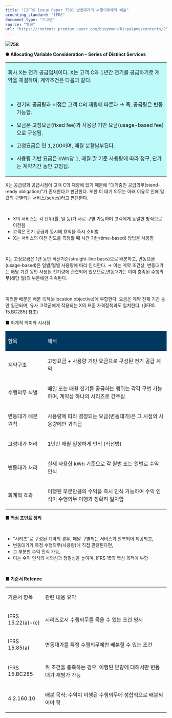 ```yaml
---
title: "[IFRS Issue Paper 758] 변동대가의 수행의무에의 배분"
acounting_standard: "IFRS"
document_type: "기고문"
source: "엘곰"
url: "https://contents.premium.naver.com/busymoon/kicpakpmg/contents/250527082608243fz"
---
```

![](https://n2.news.naver.com/l.gif?type=content)**758**

**● Allocating Variable Consideration – Series of Distinct Services**

<table style=""><tbody><tr><td colspan="3" rowspan="1" style="width: 100.0%; height: 129.0px;  background-color: #bdfbfa;"><div><p style=""><span style="">회사 X는 전기 공급업체이다. X는 고객 C와 1년간 전기를 공급하기로 계약을 체결하며, 계약조건은 다음과 같다.</span></p><p style=""><span style="">​</span></p><ul><li><p style=""><span style="">전기의 공급량과 시점은 고객 C의 재량에 따른다 → 즉, 공급량은 변동 가능함.</span></p></li><li><p style=""><span style="">요금은 고정요금(fixed fee)과 사용량 기반 요금(usage-based fee)으로 구성됨.</span></p></li><li><p style=""><span style="">고정요금은 연 1,200이며, 매월 분할납부된다.</span></p></li><li><p style=""><span style="">사용량 기반 요금은 kWh당 1, 매월 말 기준 사용량에 따라 청구, 단가는 계약기간 동안 고정됨.</span></p></li></ul></div></td></tr></tbody></table>

X는 공급량과 공급시점이 고객 C의 재량에 있기 때문에 “대기중인 공급의무(stand-ready obligation)”가 존재한다고 판단한다. 또한 이 대기 의무는 아래 이유로 인해 일련의 구별되는 서비스(series)라고 판단한다.

​

- X의 서비스는 각 단위(월, 일 등)가 서로 구별 가능하며 고객에게 동일한 방식으로 이전됨
- 고객은 전기 공급과 동시에 효익을 즉시 소비함
- X는 서비스의 이전 진도를 측정할 때 시간 기반(time-based) 방법을 사용함

​

X는 고정요금은 1년 동안 직선기준(straight-line basis)으로 배분하고, 변동요금(usage-based)은 일별/월별 사용량에 따라 인식한다. → 이는 계약 조건상, 변동대가는 해당 기간 동안 사용된 전기량에 관련되어 있으므로,변동대가는 이미 충족된 수행의무(해당 월)의 부분에만 귀속된다.

​

이러한 배분은 배분 목적(allocation objective)에 부합한다. 요금은 계약 전체 기간 동안 일관되며, 유사 고객군에게 적용되는 X의 표준 가격정책과도 일치한다. (\[IFRS 15.BC285\] 참조)

■ 회계적 의미와 시사점

<table style=""><tbody><tr><td colspan="1" rowspan="1" style="width: 24.56%; height: 40.0px;  background-color: #003960;"><div><p style=""><span style="color:#ffffff;">항목</span></p></div></td><td colspan="1" rowspan="1" style="width: 75.44%; height: 40.0px;  background-color: #003960;"><div><p style=""><span style="color:#ffffff;">해석</span></p></div></td></tr><tr><td colspan="1" rowspan="1" style="width: 24.56%; height: 40.0px;  "><div><p style=""><span style="">계약구조</span></p></div></td><td colspan="1" rowspan="1" style="width: 75.44%; height: 40.0px;  "><div><p style=""><span style="">고정요금 + 사용량 기반 요금으로 구성된 전기 공급 계약</span></p></div></td></tr><tr><td colspan="1" rowspan="1" style="width: 24.56%; height: 40.0px;  "><div><p style=""><span style="">수행의무 식별</span></p></div></td><td colspan="1" rowspan="1" style="width: 75.44%; height: 40.0px;  "><div><p style=""><span style="">매일 또는 매월 전기를 공급하는 행위는 각각 구별 가능하며, 계약상 하나의 시리즈로 간주됨</span></p></div></td></tr><tr><td colspan="1" rowspan="1" style="width: 24.56%; height: 40.0px;  "><div><p style=""><span style="">변동대가 배분 원칙</span></p></div></td><td colspan="1" rowspan="1" style="width: 75.44%; height: 40.0px;  "><div><p style=""><span style="">사용량에 따라 결정되는 요금(변동대가)은 </span><span style="">그 시점의 사용량에만 귀속</span><span style="">됨</span></p></div></td></tr><tr><td colspan="1" rowspan="1" style="width: 24.56%; height: 40.0px;  "><div><p style=""><span style="">고정대가 처리</span></p></div></td><td colspan="1" rowspan="1" style="width: 75.44%; height: 40.0px;  "><div><p style=""><span style="">1년간 매월 일정하게 인식 (직선법)</span></p></div></td></tr><tr><td colspan="1" rowspan="1" style="width: 24.56%; height: 40.0px;  "><div><p style=""><span style="">변동대가 처리</span></p></div></td><td colspan="1" rowspan="1" style="width: 75.44%; height: 40.0px;  "><div><p style=""><span style="">실제 사용한 kWh 기준으로 각 월별 또는 일별로 수익 인식</span></p></div></td></tr><tr><td colspan="1" rowspan="1" style="width: 24.56%; height: 40.0px;  "><div><p style=""><span style="">회계적 효과</span></p></div></td><td colspan="1" rowspan="1" style="width: 75.44%; height: 40.0px;  "><div><p style=""><span style="">이행된 부분만큼의 수익을 즉시 인식 가능</span><span style="">하여 수익 인식이 수행의무 이행과 정확히 일치함</span></p></div></td></tr></tbody></table>

**■ 핵심 포인트 정리**

​

- “시리즈”로 구성된 계약의 경우, 매달 구별되는 서비스가 반복되어 제공되고,
- 변동대가가 특정 수행의무(사용량)에 직접 관련된다면,
- 그 부분만 수익 인식 가능,
- 이는 수익 인식의 시의성과 정밀성을 높이며, IFRS 15의 핵심 목적에 부합

**​**

**■ 기준서 Refence**

<table style=""><tbody><tr><td colspan="1" rowspan="1" style="width: 23.09%; height: 40.0px;  "><div><p style=""><span style="">기준서 항목</span></p></div></td><td colspan="1" rowspan="1" style="width: 76.91%; height: 40.0px;  "><div><p style=""><span style="">관련 내용 요약</span></p></div></td></tr><tr><td colspan="1" rowspan="1" style="width: 23.09%; height: 40.0px;  "><div><p style=""><span style="">IFRS 15.22(a)-(c)</span></p></div></td><td colspan="1" rowspan="1" style="width: 76.91%; height: 40.0px;  "><div><p style=""><span style="">시리즈로서 수행의무를 묶을 수 있는 조건 명시</span></p></div></td></tr><tr><td colspan="1" rowspan="1" style="width: 23.09%; height: 40.0px;  "><div><p style=""><span style="">IFRS 15.85(a)</span></p></div></td><td colspan="1" rowspan="1" style="width: 76.91%; height: 40.0px;  "><div><p style=""><span style="">변동대가를 특정 수행의무에만 배분할 수 있는 조건</span></p></div></td></tr><tr><td colspan="1" rowspan="1" style="width: 23.09%; height: 40.0px;  "><div><p style=""><span style="">IFRS 15.BC285</span></p></div></td><td colspan="1" rowspan="1" style="width: 76.91%; height: 40.0px;  "><div><p style=""><span style="">위 조건을 충족하는 경우, 이행된 분량에 대해서만 변동대가 재평가 가능</span></p></div></td></tr><tr><td colspan="1" rowspan="1" style="width: 23.09%; height: 40.0px;  "><div><p style=""><span style="">4.2.160.10</span></p></div></td><td colspan="1" rowspan="1" style="width: 76.91%; height: 40.0px;  "><div><p style=""><span style="">배분 목적: 수익이 이행된 수행의무에 정합적으로 배분되어야 함</span></p></div></td></tr></tbody></table>

​